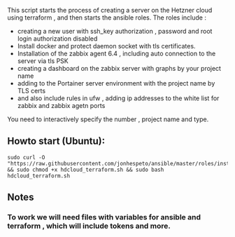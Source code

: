 This script starts the process of creating a server on the Hetzner cloud using terraform , and then starts the ansible roles.
The roles include :
- creating a new user with ssh_key authorization , password and root login authorization disabled
- Install docker and protect daemon socket with tls certificates.
- Installation of the zabbix agent 6.4 , including auto connection to the server via tls PSK
-  creating a dashboard on the zabbix server with graphs by your project name
- adding to the Portainer server environment with the project name by TLS certs
- and also include rules in ufw , adding ip addresses to the white list for zabbix and zabbix agetn ports

You need to interactively specify the number , project name and type.

## Howto start (Ubuntu):
```
sudo curl -O "https://raw.githubusercontent.com/jonhespeto/ansible/master/roles/instance/hdcloud_terraform.sh" && sudo chmod +x hdcloud_terraform.sh && sudo bash hdcloud_terraform.sh
```
## Notes
### To work we will need files with variables for ansible and terraform , which will include tokens and more.
